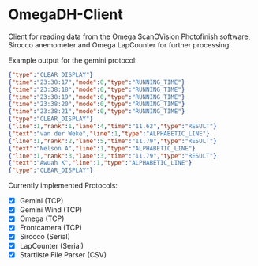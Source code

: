 # OmegaDH-Client

Client for reading data from the Omega ScanOVision Photofinish software, Sirocco anemometer and Omega LapCounter for further processing.

Example output for the gemini protocol:
```json
{"type":"CLEAR_DISPLAY"}
{"time":"23:38:17","mode":0,"type":"RUNNING_TIME"}
{"time":"23:38:18","mode":0,"type":"RUNNING_TIME"}
{"time":"23:38:19","mode":0,"type":"RUNNING_TIME"}
{"time":"23:38:20","mode":0,"type":"RUNNING_TIME"}
{"time":"23:38:21","mode":0,"type":"RUNNING_TIME"}
{"type":"CLEAR_DISPLAY"}
{"line":1,"rank":1,"lane":4,"time":"11.62","type":"RESULT"}
{"text":"van der Weke","line":1,"type":"ALPHABETIC_LINE"}
{"line":1,"rank":2,"lane":5,"time":"11.79","type":"RESULT"}
{"text":"Nelson A","line":1,"type":"ALPHABETIC_LINE"}
{"line":1,"rank":3,"lane":3,"time":"11.79","type":"RESULT"}
{"text":"Awuah K","line":1,"type":"ALPHABETIC_LINE"}
{"type":"CLEAR_DISPLAY"}
```

Currently implemented Protocols:

- [x] Gemini (TCP)
- [x] Gemini Wind (TCP)
- [x] Omega (TCP)
- [x] Frontcamera (TCP)
- [x] Sirocco (Serial) 
- [x] LapCounter (Serial) 
- [x] Startliste File Parser (CSV)

